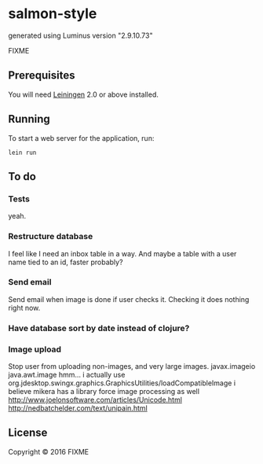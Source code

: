 # salmon-style

generated using Luminus version "2.9.10.73"

FIXME

## Prerequisites

You will need [Leiningen][1] 2.0 or above installed.

[1]: https://github.com/technomancy/leiningen

## Running

To start a web server for the application, run:

    lein run

## To do
### Tests
yeah.
### Restructure database
I feel like I need an inbox table in a way. And maybe a table with a user name tied to an id, faster probably?
### Send email
Send email when image is done if user checks it. Checking it does nothing right now.
### Have database sort by date instead of clojure?
### Image upload
Stop user from uploading non-images, and very large images.
<timvisher> javax.imageio
<timvisher> java.awt.image
<timvisher> hmm… i actually use org.jdesktop.swingx.graphics.GraphicsUtilities/loadCompatibleImage
<timvisher> i believe mikera has a library force image processing as well
http://www.joelonsoftware.com/articles/Unicode.html
http://nedbatchelder.com/text/unipain.html
## License
Copyright © 2016 FIXME
